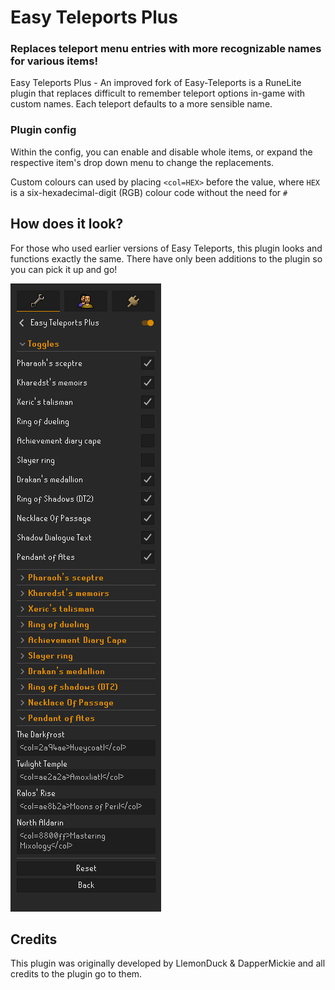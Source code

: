 # Easy Teleports Plus
### Replaces teleport menu entries with more recognizable names for various items!

Easy Teleports Plus - An improved fork of Easy-Teleports is a RuneLite plugin that replaces difficult to remember teleport options in-game with custom names. 
Each teleport defaults to a more sensible name.

### Plugin config
Within the config, you can enable and disable whole items,
or expand the respective item's drop down menu to change the replacements.

Custom colours can used by placing `<col=HEX>` before the value,
where `HEX` is a six-hexadecimal-digit (RGB) colour code without the need for `#`

## How does it look?
For those who used earlier versions of Easy Teleports, this plugin looks and functions exactly the same. There have only been additions to the plugin so you can pick it up and go!

![img.png](README_config.png)

## Credits
This plugin was originally developed by LlemonDuck & DapperMickie and all credits to the plugin go to them.